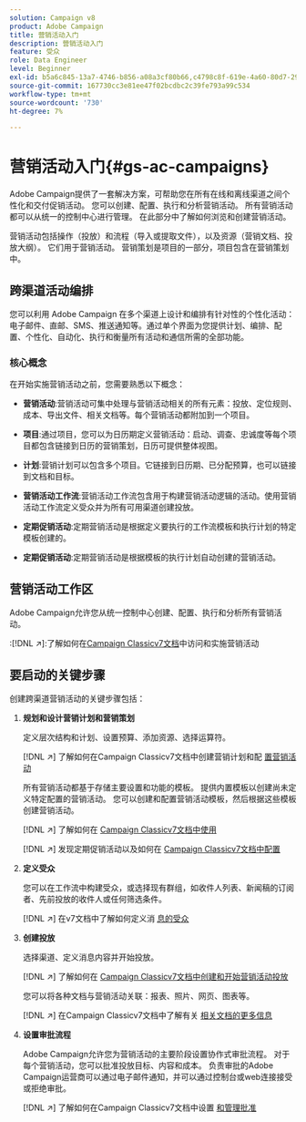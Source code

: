 ```yaml
---
solution: Campaign v8
product: Adobe Campaign
title: 营销活动入门
description: 营销活动入门
feature: 受众
role: Data Engineer
level: Beginner
exl-id: b5a6c845-13a7-4746-b856-a08a3cf80b66,c4798c8f-619e-4a60-80d7-29b9e4c61168
source-git-commit: 167730cc3e81ee47f02bcdbc2c39fe793a99c534
workflow-type: tm+mt
source-wordcount: '730'
ht-degree: 7%

---
```


# 营销活动入门{#gs-ac-campaigns}

Adobe Campaign提供了一套解决方案，可帮助您在所有在线和离线渠道之间个性化和交付促销活动。 您可以创建、配置、执行和分析营销活动。 所有营销活动都可以从统一的控制中心进行管理。 在此部分中了解如何浏览和创建营销活动。

营销活动包括操作（投放）和流程（导入或提取文件），以及资源（营销文档、投放大纲）。 它们用于营销活动。 营销策划是项目的一部分，项目包含在营销策划中。

## 跨渠道活动编排

您可以利用 Adobe Campaign 在多个渠道上设计和编排有针对性的个性化活动：电子邮件、直邮、SMS、推送通知等。通过单个界面为您提供计划、编排、配置、个性化、自动化、执行和衡量所有活动和通信所需的全部功能。

### 核心概念

在开始实施营销活动之前，您需要熟悉以下概念：

* **营销活动**:营销活动可集中处理与营销活动相关的所有元素：投放、定位规则、成本、导出文件、相关文档等。每个营销活动都附加到一个项目。

* **项目**:通过项目，您可以为日历期定义营销活动：启动、调查、忠诚度等每个项目都包含链接到日历的营销策划，日历可提供整体视图。

* **计划**:营销计划可以包含多个项目。它链接到日历期、已分配预算，也可以链接到文档和目标。

* **营销活动工作流**:营销活动工作流包含用于构建营销活动逻辑的活动。使用营销活动工作流定义受众并为所有可用渠道创建投放。

* **定期促销活动**:定期营销活动是根据定义要执行的工作流模板和执行计划的特定模板创建的。

* **定期促销活动**:定期营销活动是根据模板的执行计划自动创建的营销活动。

## 营销活动工作区

Adobe Campaign允许您从统一控制中心创建、配置、执行和分析所有营销活动。

:[!DNL :arrow_upper_right:]:了解如何在[Campaign Classicv7文档](https://experienceleague.adobe.com/docs/campaign-classic/using/orchestrating-campaigns/about-marketing-campaigns/accessing-marketing-campaigns.html?lang=en#orchestrating-campaigns)中访问和实施营销活动


## 要启动的关键步骤

创建跨渠道营销活动的关键步骤包括：

1. **规划和设计营销计划和营销策划**

   定义层次结构和计划、设置预算、添加资源、选择运算符。

   [!DNL :arrow_upper_right:] 了解如何在Campaign Classicv7文档中创建营销计划和配 [置营销活动](https://experienceleague.adobe.com/docs/campaign-classic/using/orchestrating-campaigns/orchestrate-campaigns/setting-up-marketing-campaigns.html?lang=en#creating-plan-and-program-hierarchy)

   所有营销活动都基于存储主要设置和功能的模板。 提供内置模板以创建尚未定义特定配置的营销活动。 您可以创建和配置营销活动模板，然后根据这些模板创建营销活动。

   [!DNL :arrow_upper_right:] 了解如何在 [Campaign Classicv7文档中使用](https://experienceleague.adobe.com/docs/campaign-classic/using/orchestrating-campaigns/orchestrate-campaigns/marketing-campaign-templates.html?lang=en#orchestrating-campaigns)

   [!DNL :arrow_upper_right:] 发现定期促销活动以及如何在 [Campaign Classicv7文档中配置](https://experienceleague.adobe.com/docs/campaign-classic/using/orchestrating-campaigns/orchestrate-campaigns/setting-up-marketing-campaigns.html?lang=en#recurring-and-periodic-campaigns)

1. **定义受众**

   您可以在工作流中构建受众，或选择现有群组，如收件人列表、新闻稿的订阅者、先前投放的收件人或任何筛选条件。

   [!DNL :arrow_upper_right:] 在v7文档中了解如何定义消 [息的受众](https://experienceleague.adobe.com/docs/campaign-classic/using/orchestrating-campaigns/orchestrate-campaigns/marketing-campaign-target.html?lang=en#orchestrating-campaigns)

1. **创建投放**

   选择渠道、定义消息内容并开始投放。

   [!DNL :arrow_upper_right:] 了解如何在 [Campaign Classicv7文档中创建和开始营销活动投放](https://experienceleague.adobe.com/docs/campaign-classic/using/orchestrating-campaigns/orchestrate-campaigns/marketing-campaign-deliveries.html?lang=en#creating-deliveries)

   您可以将各种文档与营销活动关联：报表、照片、网页、图表等。

   [!DNL :arrow_upper_right:] 在Campaign Classicv7文档中了解有关 [相关文档的更多信息](https://experienceleague.adobe.com/docs/campaign-classic/using/orchestrating-campaigns/orchestrate-campaigns/marketing-campaign-assets.html?lang=en#adding-documents)

1. **设置审批流程**

   Adobe Campaign允许您为营销活动的主要阶段设置协作式审批流程。 对于每个营销活动，您可以批准投放目标、内容和成本。 负责审批的Adobe Campaign运营商可以通过电子邮件通知，并可以通过控制台或web连接接受或拒绝审批。

   [!DNL :arrow_upper_right:] 了解如何在Campaign Classicv7文档中设置 [和管理批准](https://experienceleague.adobe.com/docs/campaign-classic/using/orchestrating-campaigns/orchestrate-campaigns/marketing-campaign-approval.html?lang=en#orchestrating-campaigns)

